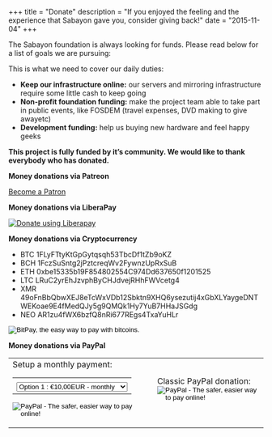+++
title = "Donate"
description = "If you enjoyed the feeling and the experience that Sabayon gave you, consider giving back!"
date = "2015-11-04"
+++

The Sabayon foundation is always looking for funds. Please read below for a list of goals we are pursuing:

This is what we need to cover our daily duties:

* **Keep our infrastructure online:** our servers and mirroring infrastructure require some little cash to keep going
* **Non-profit foundation funding:** make the project team able to take part in public events, like FOSDEM (travel expenses, DVD making to give awayetc)
* **Development funding:** help us buying new hardware and feel happy geeks

**This project is fully funded by it’s community. We would like to thank everybody who has donated.**

**Money donations via Patreon**

<a href="https://www.patreon.com/bePatron?u=11620572" target="_blank">Become a Patron</a>

**Money donations via LiberaPay**

<script src="https://liberapay.com/SabayonLinux/widgets/button.js"></script>
<noscript><a href="https://liberapay.com/SabayonLinux/donate"><img alt="Donate using Liberapay" src="https://liberapay.com/assets/widgets/donate.svg"></a></noscript>

**Money donations via Cryptocurrency**

* BTC 1FLyFTtyKtGpGytqsqh53TbcDf1tZb9oKZ
* BCH 1FczSuSntg2jPztcreqWv2FywnzUpRxSuB
* ETH 0xbe15335b19F854802554C974Dd637650f1201525
* LTC LRuC2yrEhJzvphByCHJdvejRHhFWVcetg4
* XMR 49oFnBbQbwXEJ8eTcWxVDb12Sbktn9XHQ6ysezutij4xGbXLYaygeDNTWEKoae9E4fMedQJy5g9QMQk1Hy7YuB7HHaJSGdg
* NEO AR1zu4fWX6bzfQ8nRi677REgs4TxaYuHLr

<form action="https://bitpay.com/checkout" method="post">
  <input type="hidden" name="action" value="checkout"/>
  <input type="hidden" name="posData" value=""/>
  <input type="hidden" name="data" value="fPb7mv8gWi4bWFtOeSKXr0lJzfKR2EaAFKJQqkMIrD+3wISLznCMvOQhVK+gBRU15L23yCF+2oiZmItlLN6egFQD/9YtRdJpeuw4FCvRy6w6ckwAa4DcizSofD/HXK2jRraLJP+ZCXlH2wNcTgAY6hoLc1t84ZoE1LttJtQoyCZHAP2mLcLWyG6BUSXI42Qe+z+46n9doudD60CnES1ZKQ=="/>
  <input type="image" src="https://bitpay.com/img/button-small.png" border="0" name="submit" alt="BitPay, the easy way to pay with bitcoins.">
</form>

**Money donations via PayPal**
<div align="center" style="margin-top: 0.5em">
    <table cellspacing="15px">
    <tbody><tr>
        <td style="padding-right: 15px">
           Setup a monthly payment:<br>

<form method="post" action="https://www.paypal.com/cgi-bin/webscr">
<input type="hidden" value="_s-xclick" name="cmd">
<input type="hidden" name="lc" value="US">
<input type="hidden" value="6HGA395H37MJ8" name="hosted_button_id">
<table>
<tbody><tr><td><input type="hidden" value="" name="on0"></td></tr><tr><td><select name="os0">
	<option value="Option 1">Option 1 : €10,00EUR - monthly</option>
	<option value="Option 2">Option 2 : €20,00EUR - monthly</option>
	<option value="Option 3">Option 3 : €50,00EUR - monthly</option>
	<option value="Option 4">Option 4 : €100,00EUR - monthly</option>
</select> </td></tr>
</tbody></table>
<input type="hidden" value="EUR" name="currency_code">
<input type="image" border="0" alt="PayPal - The safer, easier way to pay online!" name="submit" src="https://static.sabayon.org/site/img/paypal_subscribe.gif">
<img width="1" height="1" border="0" src="https://www.paypalobjects.com/WEBSCR-640-20110306-1/en_US/i/scr/pixel.gif" alt="" hidden="" style="display: none !important;">
</form>
        </td>
    <td>
           Classic PayPal donation:<br>
<form action="https://www.paypal.com/cgi-bin/webscr" method="post">
<input type="hidden" name="cmd" value="_s-xclick">
<input type="hidden" name="lc" value="US">
<input type="hidden" name="hosted_button_id" value="GG8JWTLGQEL56">
<input type="image" src="https://www.paypalobjects.com/en_US/i/btn/btn_donateCC_LG.gif" border="0" name="submit" alt="PayPal - The safer, easier way to pay online!">
<img alt="" border="0" src="https://www.paypalobjects.com/en_US/i/scr/pixel.gif" width="1" height="1" hidden="" style="display: none !important;">
</form>
    </td>
    </tr>
    </tbody></table>
</div>
